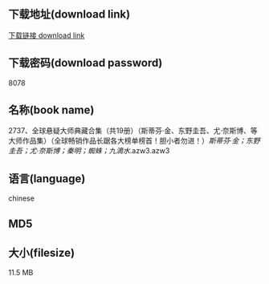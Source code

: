 ## 下载地址(download link)
[下载链接 download link](https://voluble-croquembouche-d321dc.netlify.app/?s=2737%E3%80%81%E5%85%A8%E7%90%83%E6%82%AC%E7%96%91%E5%A4%A7%E5%B8%88%E5%85%B8%E8%97%8F%E5%90%88%E9%9B%86%EF%BC%88%E5%85%B119%E5%86%8C%EF%BC%89%EF%BC%88%E6%96%AF%E8%92%82%E8%8A%AC%C2%B7%E9%87%91%E3%80%81%E4%B8%9C%E9%87%8E%E5%9C%AD%E5%90%BE%E3%80%81%E5%B0%A4%C2%B7%E5%A5%88%E6%96%AF%E5%8D%9A%E3%80%81%E7%AD%89%E5%A4%A7%E5%B8%88%E4%BD%9C%E5%93%81%E9%9B%86%EF%BC%89%EF%BC%88%E5%85%A8%E7%90%83%E7%95%85%E9%94%80%E4%BD%9C%E5%93%81%E9%95%BF%E8%B8%9E%E5%90%84%E5%A4%A7%E6%A6%9C%E5%8D%95%E6%A6%9C%E9%A6%96%EF%BC%81%E8%83%86%E5%B0%8F%E8%80%85%E5%8B%BF%E8%BF%9B%EF%BC%81%EF%BC%89_%E6%96%AF%E8%92%82%E8%8A%AC%C2%B7%E9%87%91%EF%BC%9B%E4%B8%9C%E9%87%8E%E5%9C%AD%E5%90%BE%EF%BC%9B%E5%B0%A4%C2%B7%E5%A5%88%E6%96%AF%E5%8D%9A%EF%BC%9B%E7%A7%A6%E6%98%8E%EF%BC%9B%E8%9C%98%E8%9B%9B%EF%BC%9B%E4%B9%9D%E6%BB%B4%E6%B0%B4_.azw3)

## 下载密码(download password)
8078

## 名称(book name)
2737、全球悬疑大师典藏合集（共19册）（斯蒂芬·金、东野圭吾、尤·奈斯博、等大师作品集）（全球畅销作品长踞各大榜单榜首！胆小者勿进！）_斯蒂芬·金；东野圭吾；尤·奈斯博；秦明；蜘蛛；九滴水_.azw3.azw3

## 语言(language)
chinese

## MD5


## 大小(filesize)
11.5 MB
